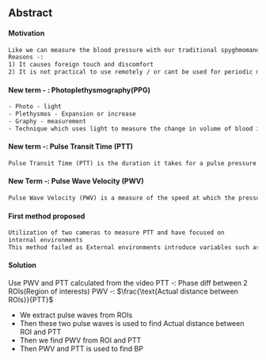 ## Abstract
#### Motivation 
```txt
Like we can measure the blood pressure with our traditional spyghmomanometer so why do we want to derive some new technology for the same thing?
Reasons -:
1) It causes foreign touch and discomfort
2) It is not practical to use remotely / or cant be used for periodic monitoring
```
#### New term - : Photoplethysmography(PPG)
```txt
- Photo - light
- Plethysmos - Expansion or increase
- Graphy - measurement
- Technique which uses light to measure the change in volume of blood in specific area. 
 ```
#### New term -: Pulse Transit Time (PTT)
```txt
Pulse Transit Time (PTT) is the duration it takes for a pulse pressure wave to travel between two defined points along the arterial system
```
#### New Term -: Pulse Wave Velocity (PWV)
```txt
Pulse Wave Velocity (PWV) is a measure of the speed at which the pressure wave travels along the arteries as the heart beats.
```
#### First method proposed
```txt
Utilization of two cameras to measure PTT and have focused on
internal environments
This method failed as External environments introduce variables such as changing lighting conditions, movement artifacts, and other environmental factors that can affect the accuracy of blood pressure measurements.
```
#### Solution
Use PWV and PTT calculated from the video
PTT -: Phase diff between 2 ROIs(Region of interests)
PWV -: $\frac{\text{Actual distance between ROIs}}{PTT}$

- We extract pulse waves from ROIs
- Then these two pulse waves is used to find Actual distance between ROI and PTT
- Then we find PWV from ROI and PTT
- Then PWV and PTT is used to find BP
